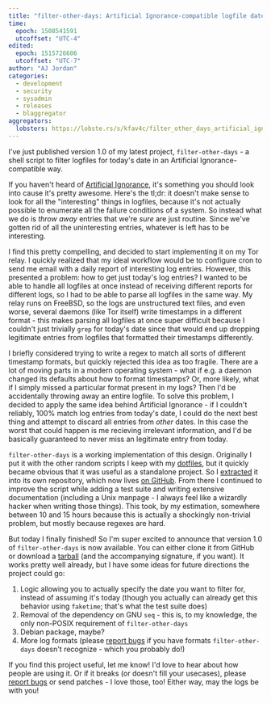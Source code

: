 ```yaml
---
title: "filter-other-days: Artificial Ignorance-compatible logfile date filtering"
time:
  epoch: 1508541591
  utcoffset: "UTC-4"
edited:
  epoch: 1515726606
  utcoffset: "UTC-7"
author: "AJ Jordan"
categories:
  - development
  - security
  - sysadmin
  - releases
  - blaggregator
aggregators:
  lobsters: https://lobste.rs/s/kfav4c/filter_other_days_artificial_ignorance
---
```


I've just published version 1.0 of my latest project, `filter-other-days` - a shell script to filter logfiles for today's date in an Artificial Ignorance-compatible way.

If you haven't heard of [Artificial Ignorance][], it's something you should look into cause it's pretty awesome. Here's the tl;dr: it doesn't make sense to look for all the "interesting" things  in logfiles, because it's not actually possible to enumerate all the failure conditions of a system. So instead what we do is _throw away_ entries that we're _sure_ are just routine. Since we've gotten rid of all the uninteresting entries, whatever is left has to be interesting.

I find this pretty compelling, and decided to start implementing it on my Tor relay. I quickly realized that my ideal workflow would be to configure cron to send me email with a daily report of interesting log entries. However, this presented a problem: how to get just today's log entries? I wanted to be able to handle all logfiles at once instead of receiving different reports for different logs, so I had to be able to parse all logfiles in the same way. My relay runs on FreeBSD, so the logs are unstructured text files, and even worse, several daemons (like Tor itself) write timestamps in a different format - this makes parsing all logfiles at once super difficult because I couldn't just trivially `grep` for today's date since that would end up dropping legitimate entries from logfiles that formatted their timestamps differently.

I briefly considered trying to write a regex to match all sorts of different timestamp formats, but quickly rejected this idea as too fragile. There are a lot of moving parts in a modern operating system - what if e.g. a daemon changed its defaults about how to format timestamps? Or, more likely, what if I simply missed a particular format present in my logs? Then I'd be accidentally throwing away an entire logfile. To solve this problem, I decided to apply the same idea behind Artificial Ignorance - if I couldn't reliably, 100% match log entries from today's date, I could do the next best thing and attempt to discard all entries from _other_ dates. In this case the worst that could happen is me recieving irrelevant information, and I'd be basically guaranteed to never miss an legitimate entry from today.

`filter-other-days` is a working implementation of this design. Originally I put it with the other random scripts I keep with my [dotfiles][], but it quickly became obvious that it was useful as a standalone project. So I [extracted][] it into its own repository, which now lives [on GitHub][]. From there I continued to improve the script while adding a test suite and writing extensive documentation (including a Unix manpage - I always feel like a wizardly hacker when writing those things). This took, by my estimation, somewhere between 10 and 15 hours because this is actually a shockingly non-trivial problem, but mostly because regexes are hard.

But today I finally finished! So I'm super excited to announce that version 1.0 of `filter-other-days` is now available. You can either clone it from GitHub or download a [tarball][] (and the accompanying signature, if you want). It works pretty well already, but I have some ideas for future directions the project could go:

1. Logic allowing you to actually specify the date you want to filter for, instead of assuming it's today (though you actually can already get this behavior using `faketime`; that's what the test suite does)
2. Removal of the dependency on GNU `seq` - this is, to my knowledge, the only non-POSIX requirement of `filter-other-days`
3. Debian package, maybe?
4. More log formats (please [report bugs][] if you have formats `filter-other-days` doesn't recognize - which you probably do!)

If you find this project useful, let me know! I'd love to hear about how people are using it. Or if it breaks (or doesn't fill your usecases), please [report bugs][] or send patches - I love those, too! Either way, may the logs be with you!

 [Artificial Ignorance]: http://www.ranum.com/security/computer_security/papers/ai/index.html
 [dotfiles]: https://github.com/strugee/dots/tree/master/bin
 [extracted]: https://github.com/strugee/dots/commit/7dd7e2755c55194cdff1c7b24b24bca72581e346
 [on GitHub]: https://github.com/strugee/filter-other-days
 [tarball]: https://github.com/strugee/filter-other-days/releases/tag/v1.0.0
 [report bugs]: https://github.com/strugee/filter-other-days/issues
